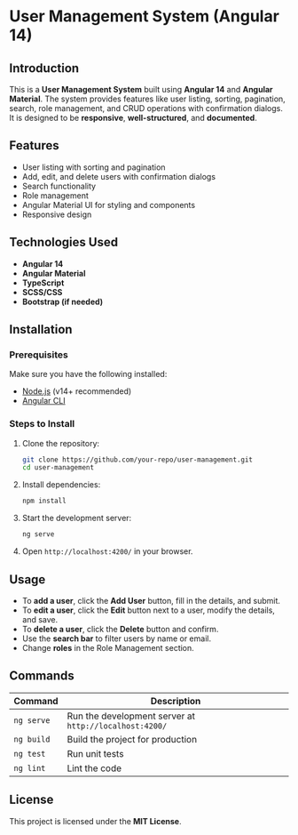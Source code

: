 # User Management System (Angular 14)


## Introduction
This is a **User Management System** built using **Angular 14** and **Angular Material**. The system provides features like user listing, sorting, pagination, search, role management, and CRUD operations with confirmation dialogs. It is designed to be **responsive**, **well-structured**, and **documented**.

## Features
- User listing with sorting and pagination
- Add, edit, and delete users with confirmation dialogs
- Search functionality
- Role management
- Angular Material UI for styling and components
- Responsive design

## Technologies Used
- **Angular 14**
- **Angular Material**
- **TypeScript**
- **SCSS/CSS**
- **Bootstrap (if needed)**

## Installation

### Prerequisites
Make sure you have the following installed:
- [Node.js](https://nodejs.org/) (v14+ recommended)
- [Angular CLI](https://angular.io/cli)

### Steps to Install
1. Clone the repository:
   ```sh
   git clone https://github.com/your-repo/user-management.git
   cd user-management
   ```
2. Install dependencies:
   ```sh
   npm install
   ```
3. Start the development server:
   ```sh
   ng serve
   ```
4. Open `http://localhost:4200/` in your browser.


## Usage
- To **add a user**, click the **Add User** button, fill in the details, and submit.
- To **edit a user**, click the **Edit** button next to a user, modify the details, and save.
- To **delete a user**, click the **Delete** button and confirm.
- Use the **search bar** to filter users by name or email.
- Change **roles** in the Role Management section.

## Commands
| Command | Description |
|---------|-------------|
| `ng serve` | Run the development server at `http://localhost:4200/` |
| `ng build` | Build the project for production |
| `ng test` | Run unit tests |
| `ng lint` | Lint the code |

## License
This project is licensed under the **MIT License**.

